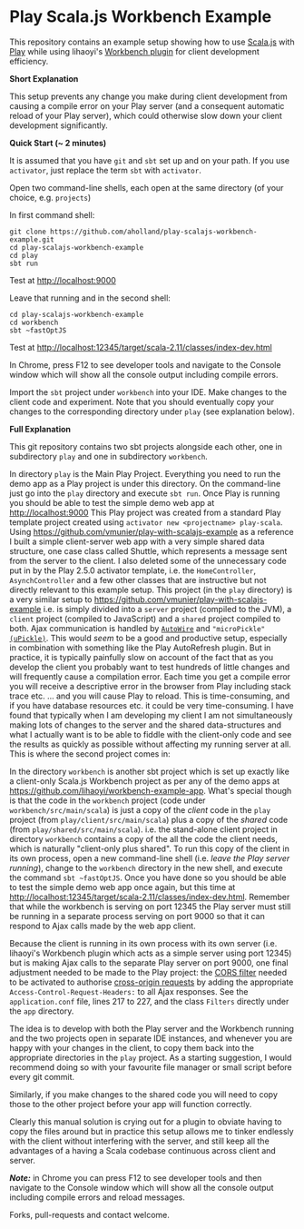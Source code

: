 # Play Scala.js Workbench Example
This repository contains an example setup showing how to use [Scala.js](https://www.scala-js.org/) with [Play](https://www.playframework.com/) while using lihaoyi's [Workbench plugin](https://github.com/lihaoyi/workbench) for client development efficiency.

**Short Explanation**

This setup prevents any change you make during client development from causing a compile error on your Play server (and a consequent automatic reload of your Play server), which could otherwise slow down your client development significantly. 

**Quick Start (~ 2 minutes)**

It is assumed that you have `git` and `sbt` set up and on your path. If you use `activator`, just replace the term `sbt` with `activator`.

Open two command-line shells, each open at the same directory (of your choice, e.g. `projects`)

In first command shell:
```
git clone https://github.com/aholland/play-scalajs-workbench-example.git
cd play-scalajs-workbench-example
cd play
sbt run
```
Test at <http://localhost:9000>

Leave that running and in the second shell:
```
cd play-scalajs-workbench-example
cd workbench
sbt ~fastOptJS
```
Test at <http://localhost:12345/target/scala-2.11/classes/index-dev.html>

In Chrome, press F12 to see developer tools and navigate to the Console window which will show all the console output including compile errors.

Import the `sbt` project under `workbench` into your IDE. Make changes to the client code and experiment. Note that you should eventually copy your changes to the corresponding directory under `play` (see explanation below).


**Full Explanation**

This git repository contains two sbt projects alongside each other, one in subdirectory `play` and one in subdirectory `workbench`.

In directory `play` is the Main Play Project. Everything you need to run the demo app as a Play project is under this directory. On the command-line just go into the `play` directory and execute `sbt run`. Once Play is running you should be able to test the simple demo web app at <http://localhost:9000> This Play project was created from a standard Play template project created using `activator new <projectname> play-scala`. Using https://github.com/vmunier/play-with-scalajs-example as a reference I built a simple client-server web app with a very simple shared data structure, one case class called Shuttle, which represents a message sent from the server to the client. I also deleted some of the unnecessary code put in by the Play 2.5.0 activator template, i.e. the `HomeController`, `AsynchController` and a few other classes that are instructive but not directly relevant to this example setup. This project (in the `play` directory) is a very similar setup to https://github.com/vmunier/play-with-scalajs-example i.e. is simply divided into a `server` project (compiled to the JVM), a `client` project (compiled to JavaScript) and a `shared` project compiled to both. Ajax communication is handled by [`AutoWire`](https://github.com/lihaoyi/autowire) and `"microPickle"` [`(uPickle)`](https://github.com/lihaoyi/upickle-pprint). This would *seem* to be a good and productive setup, especially in combination with something like the Play AutoRefresh plugin. But in practice, it is typically painfully slow on account of the fact that as you develop the client you probably want to test hundreds of little changes and will frequently cause a compilation error. Each time you get a compile error you will receive a descriptive error in the browser from Play including stack trace etc. ... and you will cause Play to reload. This is time-consuming, and if you have database resources etc. it could be very time-consuming. I have found that typically when I am developing my client I am not simultaneously making lots of changes to the server and the shared data-structures and what I actually want is to be able to fiddle with the client-only code and see the results as quickly as possible without affecting my running server at all. This is where the second project comes in:

In the directory `workbench` is another sbt project which is set up exactly like a client-only Scala.js Workbench project as per any of the demo apps at <https://github.com/lihaoyi/workbench-example-app>. What's special though is that the code in the `workbench` project (code under `workbench/src/main/scala`) is just a copy of the *client* code in the `play` project  (from `play/client/src/main/scala`) plus a copy of the *shared* code (from `play/shared/src/main/scala`). i.e. the stand-alone client project in directory `workbench` contains a copy of the all the code the client needs, which is naturally "client-only plus shared". To run this copy of the client in its own process, open a new command-line shell (i.e. *leave the Play server running*), change to the `workbench` directory in the new shell, and execute the command `sbt ~fastOptJS`. Once you have done so you should be able to test the simple demo web app once again, but this time at <http://localhost:12345/target/scala-2.11/classes/index-dev.html>. Remember that while the workbench is serving on port 12345 the Play server must still be running in a separate process serving on port 9000 so that it can respond to Ajax calls made by the web app client.

Because the client is running in its own process with its own server (i.e. lihaoyi's Workbench plugin which acts as a simple server using port 12345) but is making Ajax calls to the separate Play server on port 9000, one final adjustment needed to be made to the Play project: the [CORS filter](https://www.playframework.com/documentation/2.5.x/CorsFilter) needed to be activated to authorise [cross-origin requests](https://developer.mozilla.org/en-US/docs/Web/HTTP/Access_control_CORS) by adding the appropriate `Access-Control-Request-Headers:` to all Ajax responses. See the `application.conf` file, lines 217 to 227, and the class `Filters` directly under the `app` directory.

The idea is to develop with both the Play server and the Workbench running and the two projects open in separate IDE instances, and whenever you are happy with your changes in the client, to copy them back into the appropriate directories in the `play` project. As a starting suggestion, I would recommend doing so with your favourite file manager or small script before every git commit.

Similarly, if you make changes to the shared code you will need to copy those to the other project before your app will function correctly. 

Clearly this manual solution is crying out for a plugin to obviate having to copy the files around but in practice this setup allows me to tinker endlessly with the client without interfering with the server, and still keep all the advantages of a having a Scala codebase continuous across client and server.

***Note:*** in Chrome you can press F12 to see developer tools and then navigate to the Console window which will show all the console output including compile errors and reload messages.
  
Forks, pull-requests and contact welcome. 